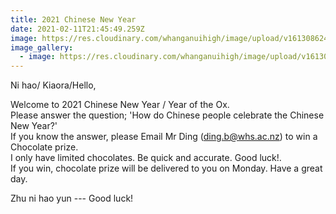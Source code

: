 ```yaml
---
title: 2021 Chinese New Year
date: 2021-02-11T21:45:49.259Z
image: https://res.cloudinary.com/whanganuihigh/image/upload/v1613086243/Events/2021_Chinese_New_Year.jpg
image_gallery:
  - image: https://res.cloudinary.com/whanganuihigh/image/upload/v1613086277/Events/2021_Chinese_New_Year_1.jpg
---
```

Ni hao/ Kiaora/Hello,  

Welcome to 2021 Chinese New Year / Year of the Ox.  
Please answer the question; 'How do Chinese people celebrate the Chinese New Year?'  
If you know the answer, please Email Mr Ding (ding.b@whs.ac.nz) to win a Chocolate prize.  
I only have limited chocolates. Be quick and accurate. Good luck!.  
If you win, chocolate prize will be delivered to you on Monday. Have a great day.  

Zhu ni hao yun --- Good luck!